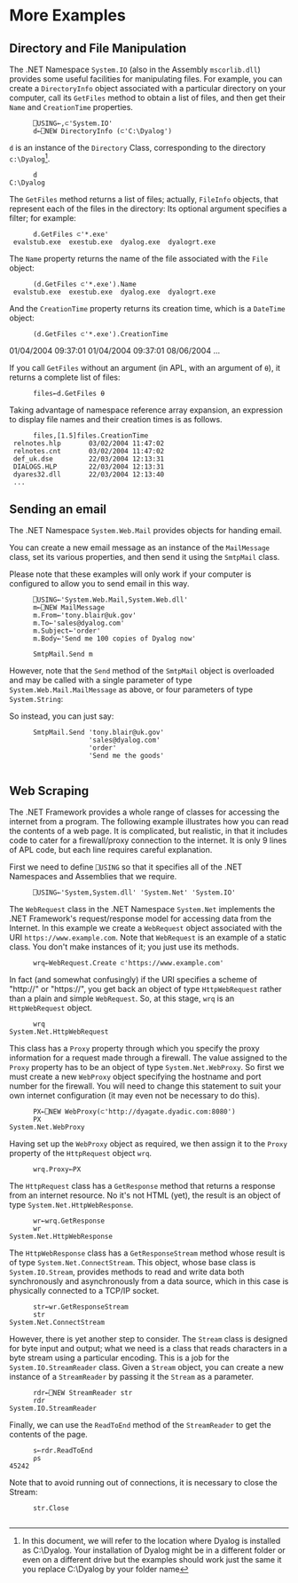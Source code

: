 <h1 class="heading"><span class="name">More Examples</span></h1>

## Directory and File Manipulation

The .NET Namespace `System.IO` (also in the Assembly `mscorlib.dll`) provides some useful facilities for manipulating files. For example, you can create a `DirectoryInfo` object associated with a particular directory on your computer, call its `GetFiles` method to obtain a list of files, and then get their `Name` and `CreationTime` properties.
```apl
      ⎕USING←,⊂'System.IO'
      d←⎕NEW DirectoryInfo (⊂'C:\Dyalog')
```

`d` is an instance of the `Directory` Class, corresponding to the directory `c:\Dyalog`[^1].
```apl
      d
C:\Dyalog
```

The `GetFiles` method returns a list of files; actually, `FileInfo` objects, that represent each of the files in the directory: Its optional argument specifies a filter; for example:
```apl
      d.GetFiles ⊂'*.exe'
 evalstub.exe  exestub.exe  dyalog.exe  dyalogrt.exe
```

The `Name` property returns the name of the file associated with the `File` object:
```apl
      (d.GetFiles ⊂'*.exe').Name
 evalstub.exe  exestub.exe  dyalog.exe  dyalogrt.exe
```

And the `CreationTime` property returns its creation time, which is a `DateTime` object:
```apl
      (d.GetFiles ⊂'*.exe').CreationTime
```

01/04/2004 09:37:01  01/04/2004 09:37:01  08/06/2004 ...

If you call `GetFiles` without an argument (in APL, with an argument of `⍬`), it returns a complete list of files:
```apl
      files←d.GetFiles ⍬
```

Taking advantage of namespace reference array expansion, an expression to display file names and their creation times is as follows.
```apl
      files,[1.5]files.CreationTime
 relnotes.hlp       03/02/2004 11:47:02 
 relnotes.cnt       03/02/2004 11:47:02 
 def_uk.dse         22/03/2004 12:13:31 
 DIALOGS.HLP        22/03/2004 12:13:31 
 dyares32.dll       22/03/2004 12:13:40 
 ...
```

## Sending an email

The .NET Namespace `System.Web.Mail` provides objects for handing email.

You can create a new email message as an instance of the `MailMessage` class, set its various properties, and then send it using the `SmtpMail` class.

Please note that these examples will only work if your computer is configured to allow you to send email in this way.
```apl
      ⎕USING←'System.Web.Mail,System.Web.dll'
      m←⎕NEW MailMessage
      m.From←'tony.blair@uk.gov'
      m.To←'sales@dyalog.com'
      m.Subject←'order'
      m.Body←'Send me 100 copies of Dyalog now'
 
      SmtpMail.Send m
```

However, note that the `Send` method of the `SmtpMail` object is overloaded and may be called with a single parameter of type `System.Web.Mail.MailMessage` as above, or four parameters of type `System.String`:

So instead, you can just say:
```apl
      SmtpMail.Send 'tony.blair@uk.gov'
                    'sales@dyalog.com'
                    'order'
                    'Send me the goods'
 
```

## Web Scraping

The .NET Framework provides a whole range of classes for accessing the internet from a program. The following example illustrates how you can read the contents of a web page. It is complicated, but realistic, in that it includes code to cater for a firewall/proxy connection to the internet. It is only 9 lines of APL code, but each line requires careful explanation.

First we need to define `⎕USING` so that it specifies all of the .NET Namespaces and Assemblies that we require.
```apl
      ⎕USING←'System,System.dll' 'System.Net' 'System.IO'
```

The `WebRequest` class in the .NET Namespace `System.Net` implements the .NET Framework's request/response model for accessing data from the Internet. In this example we create a `WebRequest` object associated with the URI `https://www.example.com`. Note that `WebRequest` is an example of a static class. You don't make instances of it; you just use its methods.
```apl
      wrq←WebRequest.Create ⊂'https://www.example.com'
```

In fact (and somewhat confusingly) if the URI specifies a scheme of "http://" or "https://", you get back an object of type `HttpWebRequest` rather than a plain and simple `WebRequest`. So, at this stage, `wrq` is an `HttpWebRequest` object.
```apl
      wrq
System.Net.HttpWebRequest
```

This class has a `Proxy` property through which you specify the proxy information for a request made through a firewall. The value assigned to the `Proxy` property has to be an object of type `System.Net.WebProxy`. So first we must create a new `WebProxy` object specifying the hostname and port number for the firewall. You will need to change this statement to suit your own internet configuration (it may even not be necessary to do this).
```apl
      PX←⎕NEW WebProxy(⊂'http://dyagate.dyadic.com:8080')
      PX
System.Net.WebProxy
```

Having set up the `WebProxy` object as required, we then assign it to the `Proxy` property of the `HttpRequest` object `wrq`.
```apl
      wrq.Proxy←PX
```

The `HttpRequest` class has a `GetResponse` method that returns a response from an internet resource. No it's not HTML (yet), the result is an object of type `System.Net.HttpWebResponse`.
```apl
      wr←wrq.GetResponse
      wr
System.Net.HttpWebResponse
```

The `HttpWebResponse` class has a `GetResponseStream` method whose result is of type `System.Net.ConnectStream`. This object, whose base class is `System.IO.Stream`, provides methods to read and write data both synchronously and asynchronously from a data source, which in this case is physically connected to a TCP/IP socket.
```apl
      str←wr.GetResponseStream
      str
System.Net.ConnectStream
```

However, there is yet another step to consider. The `Stream` class is designed for byte input and output; what we need is a class that reads characters in a byte stream using a particular encoding. This is a job for the `System.IO.StreamReader` class. Given a `Stream` object, you can create a new instance of a `StreamReader` by passing it the `Stream` as a parameter.
```apl
      rdr←⎕NEW StreamReader str
      rdr
System.IO.StreamReader
```

Finally, we can use the `ReadToEnd` method of the `StreamReader` to get the contents of the page.
```apl
      s←rdr.ReadToEnd
      ⍴s
45242
```

Note that to avoid running out of connections, it is necessary to close the Stream:
```apl
      str.Close
 
```

[^1]: In this document, we will refer to the location where Dyalog is installed as C:\Dyalog. Your installation of Dyalog might be in a different folder or even on a different drive but the examples should work just the same it you replace C:\Dyalog by your folder name

